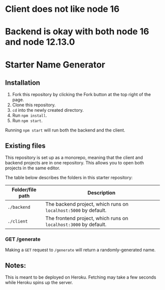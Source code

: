 # Client does not like node 16
# Backend is okay with both node 16 and node 12.13.0
# Starter Name Generator

## Installation

1. Fork this repository by clicking the Fork button at the top right of the page.
2. Clone this repository.
3. `cd` into the newly created directory.
4. Run `npm install`.
5. Run `npm start`.

Running `npm start` will run both the backend and the client.

## Existing files

This repository is set up as a monorepo, meaning that the client and backend projects are in one repository. This allows you to open both projects in the same editor.

The table below describes the folders in this starter repository:

| Folder/file path | Description                                                      |
| ---------------- | ---------------------------------------------------------------- |
| `./backend`      | The backend project, which runs on `localhost:5000` by default.  |
| `./client`       | The frontend project, which runs on `localhost:3000` by default. |

### GET /generate

Making a `GET` request to `/generate` will return a randomly-generated name.

## Notes:

This is meant to be deployed on Heroku. Fetching may take a few seconds while Heroku spins up the server.
